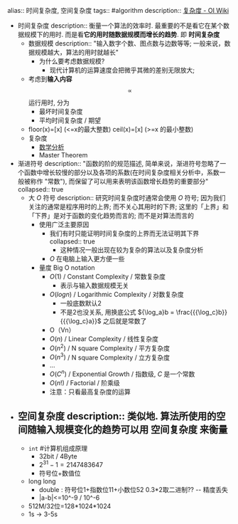 alias:: 时间复杂度, 空间复杂度
tags:: #algorithm
description:: [复杂度 - OI Wiki](https://oi-wiki.org/basic/complexity/)

- 时间复杂度
  description:: 衡量一个算法的效率时. 最重要的不是看它在某个数据规模下的用时. 而是看**它的用时随数据规模而增长的趋势**. 即 **时间复杂度**
  - 数据规模
    description:: "输入数字个数、图点数与边数等等; 一般来说，数据规模越大，算法的用时就越长"
    - 为什么要考虑数据规模?
      - 现代计算机的运算速度会把微乎其微的差别无限放大;
  - 考虑到**输入内容** $$∝$$ 运行用时, 分为
    - 最坏时间复杂度
    - 平均时间复杂度 / 期望
  - floor(x)=[x] (<=x的最大整数)  ceil(x)=[x] (>=x 的最小整数)
  - 复杂度
    - [数学分析](https://www.zhihu.com/question/21387264/answer/417321105)
    - Master Theorem
- 渐进符号
  description:: "函数的阶的规范描述, 简单来说，渐进符号忽略了一个函数中增长较慢的部分以及各项的系数(在时间复杂度相关分析中，系数一般被称作 "常数"), 而保留了可以用来表明该函数增长趋势的重要部分"
  collapsed:: true
  - 大 $O$ 符号
    description:: 研究时间复杂度时通常会使用 $O$ 符号; 因为我们关注的通常是程序用时的上界; 而不关心其用时的下界; 这里的「上界」和「下界」是对于函数的变化趋势而言的; 而不是对算法而言的
    - 使用广泛主要原因
      - 我们有时只能证明时间复杂度的上界而无法证明其下界
        collapsed:: true
        - 这种情况一般出现在较为复杂的算法以及复杂度分析
      - $O$ 在电脑上输入更方便一些
    - 量度 Big O notation
      - $O(1)$ / Constant Complexity / 常数复杂度
        - 表示与输入数据规模无关
      - $O(logn)$ / Logarithmic Complexity / 对数复杂度
        - 一般底数默认2
        - 不是2也没关系, 用换底公式 ${\log_a}b = \frac{{{\log_c}b}} {{{\log_c}a}}$ 之后就是常数了
      - O（Vn）
      - $O(n)$ / Linear Complexity / 线性复杂度
      - $O(n^2)$ / N square Complexity / 平⽅复杂度
      - $O(n^3)$ / N square Complexity / ⽴⽅复杂度
      - $...$
      - $O(C^n)$ / Exponential Growth / 指数级, $C$ 是一个常数
      - $O(n!)$ / Factorial / 阶乘级
      - 注意：只看最⾼复杂度的运算
- 空间复杂度
  description:: 类似地. 算法所使用的空间随输入规模变化的趋势可以用 **空间复杂度** 来衡量
  -
  - `int` #计算机组成原理
    - 32bit / 4Byte
    - $2^{31}-1=2147483647$
    - 符号位+数值位
  - long long
    - double : 符号位1+指数位11+小数位52
      0.3*2取二进制?? -- 精度丢失
    - |a-b|<=10^-9 / 10\^-6
  - 512M/32位=128\*1024\*1024
  - 1s -> 3-5s